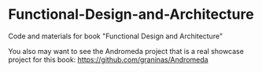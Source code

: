 # Functional-Design-and-Architecture
Code and materials for book "Functional Design and Architecture"

You also may want to see the Andromeda project that is a real showcase project for this book:
https://github.com/graninas/Andromeda
